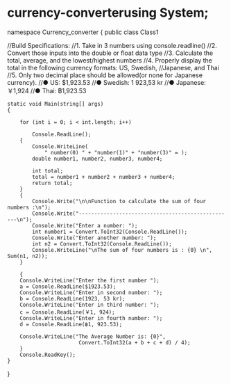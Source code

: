 # currency-converterusing System;

namespace Currency_converter
{
    public class Class1

//Build Specifications:
//1. Take in 3 numbers using console.readline()
//2. Convert those inputs into the double or float data type
//3. Calculate the total, average, and the lowest/highest numbers
//4. Properly display the total in the following currency formats: US, Swedish,
//Japanese, and Thai
//5. Only two decimal place should be allowed(or none for Japanese currency).
//● US: $1,923.53
//● Swedish: 1 923,53 kr
//● Japanese: ￥1,924
//● Thai: ฿1,923.53

    static void Main(string[] args)
    {

        for (int i = 0; i < int.length; i++)

            Console.ReadLine();
        {
            Console.WriteLine(
                " number(0) " + "number(1)" + "number(3)" = );
            double number1, number2, number3, number4;

            int total;
            total = number1 + number2 + number3 + number4;
            return total;
        }
        {
            Console.Write("\n\nFunction to calculate the sum of four numbers :\n");
            Console.Write("--------------------------------------------------\n");
            Console.Write("Enter a number: ");
            int number1 = Convert.ToInt32(Console.ReadLine());
            Console.Write("Enter another number: ");
            int n2 = Convert.ToInt32(Console.ReadLine());
            Console.WriteLine("\nThe sum of four numbers is : {0} \n", Sum(n1, n2));
        }

        { 
        Console.WriteLine("Enter the first number ");
        a = Console.ReadLine($1923.53);
        Console.WriteLine("Enter in second number: ");
        b = Console.ReadLine(1923, 53 kr);
        Console.WriteLine("Enter in third number: ");
        c = Console.ReadLine(￥1, 924);
        Console.WriteLine("Enter in fourth number: ");
        d = Console.ReadLine(฿1, 923.53);

        Console.WriteLine("The Average Number is: {0}",
                           Convert.ToInt32(a + b + c + d) / 4);
        }   
        Console.ReadKey(); 
    }
}
